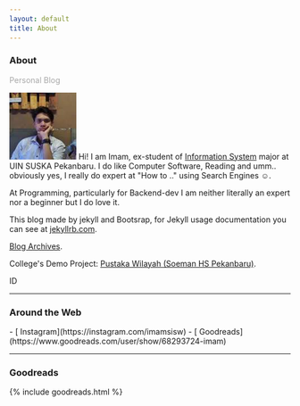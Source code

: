 ```yaml
---
layout: default
title: About
---
```

<h3 class="sr-only">About</h3>
<p style="color:darkgray">Personal Blog</p>
<img class="profile-picture img-responsive img-thumbnail" src="/assets/img/index.jpeg" alt="author">
Hi! I am Imam, <span class="text-danger">ex</span>-student of <a href="https://uin-suska.ac.id" target="_blank">Information System</a> major at UIN SUSKA Pekanbaru. I do like Computer Software, Reading and umm.. obviously yes, I really do expert at "How to .." using Search Engines ☺.

At Programming, particularly for Backend-dev I am neither literally an expert nor a beginner but I do love it.

This blog made by jekyll and Bootsrap, for Jekyll usage documentation you can see at  <a href="https://jekyllrb.com/" target="_blank">jekyllrb.com</a>. 

<i class="fa fa-book"></i> <a href="{{ site.url }}/archives/">Blog Archives</a>.

<i class="fa fa-thumb-tack"></i> College's Demo Project: [Pustaka Wilayah (Soeman HS Pekanbaru)](https://imamport.000webhostapp.com/).

<i class="fa fa-map-marker text-danger"></i> ID
<hr>

<h3>Around the Web</h3>
<!-- <img src="/assets/img/index.jpeg" class=" pull-left img-responsive"> -->
- <i class="fa fa-instagram"></i>[ Instagram](https://instagram.com/imamsisw)
- <i class="fa fa-google"></i>[ Goodreads](https://www.goodreads.com/user/show/68293724-imam)
<hr>
<h3>Goodreads</h3>

{% include goodreads.html %}